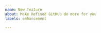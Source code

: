```yaml
---
name: New feature
about: Make Refined GitHub do more for you
labels: enhancement

---
```


<!--

The more the merrier! 🍻 Thanks for contributing!

If this feature was already discussed, make sure you specify which issue it closes, following this format:

Closes #123
Closes #56

-->

